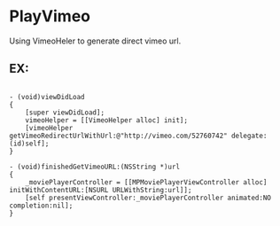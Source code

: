 PlayVimeo
=========

Using VimeoHeler to generate direct vimeo url.

EX:
----
<pre>
<code>
- (void)viewDidLoad
{
    [super viewDidLoad];
    vimeoHelper = [[VimeoHelper alloc] init];
    [vimeoHelper getVimeoRedirectUrlWithUrl:@"http://vimeo.com/52760742" delegate:(id<VimeoDelegate>)self];
}

- (void)finishedGetVimeoURL:(NSString *)url
{
    _moviePlayerController = [[MPMoviePlayerViewController alloc] initWithContentURL:[NSURL URLWithString:url]];
    [self presentViewController:_moviePlayerController animated:NO completion:nil];
}
</code>
</pre>
